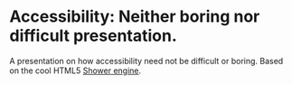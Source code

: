 Accessibility: Neither boring nor difficult presentation.
=================================

A presentation on how accessibility need not be difficult or boring. Based on the cool HTML5 [Shower engine](https://github.com/shower/shower).

